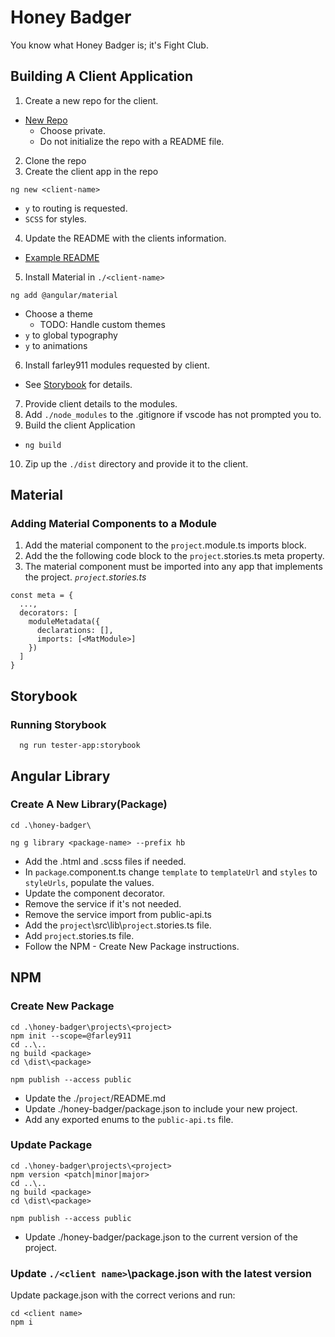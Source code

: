 # Honey Badger
You know what Honey Badger is; it's Fight Club.

## Building A Client Application
1. Create a new repo for the client.
  * [New Repo](https://github.com/new)
    * Choose private.
    * Do not initialize the repo with a README file.
2. Clone the repo
3. Create the client app in the repo
  ```
  ng new <client-name>
  ```
  * `y` to routing is requested.
  * `SCSS` for styles.    
4. Update the README with the clients information.
  * [Example README](https://github.com/farley911/honey-badger/wiki/Client-App-README-Example)
5. Install Material in `./<client-name>`
```
ng add @angular/material
```
  * Choose a theme
    * TODO: Handle custom themes
  * `y` to global typography
  * `y` to animations
6. Install farley911 modules requested by client.
  * See [Storybook](http://localhost:6006/) for details.
7. Provide client details to the modules.
8. Add `./node_modules` to the .gitignore if vscode has not prompted you to.
9. Build the client Application
  * `ng build`
10. Zip up the `./dist` directory and provide it to the client.


## Material
### Adding Material Components to a Module
1. Add the material component to the `project`.module.ts imports block.
1. Add the the following code block to the `project`.stories.ts meta property.
1. The material component must be imported into any app that implements the project.
_`project`.stories.ts_
```
const meta = {
  ...,
  decorators: [
    moduleMetadata({
      declarations: [],
      imports: [<MatModule>]
    })
  ]
}
```

## Storybook
### Running Storybook
```
  ng run tester-app:storybook
```

## Angular Library
### Create A New Library(Package)
```
cd .\honey-badger\
```
```
ng g library <package-name> --prefix hb
```
* Add the .html and .scss files if needed.
* In `package`.component.ts change `template` to `templateUrl` and `styles` to `styleUrls`, populate the values.
* Update the component decorator.
* Remove the service if it's not needed.
* Remove the service import from public-api.ts
* Add the `project`\src\lib\\`project`.stories.ts file.
* Add `project`.stories.ts file.
* Follow the NPM - Create New Package instructions.

## NPM
### Create New Package
```
cd .\honey-badger\projects\<project>
npm init --scope=@farley911
cd ..\..
ng build <package>
cd \dist\<package>
```
```
npm publish --access public
```
* Update the ./`project`/README.md
* Update ./honey-badger/package.json to include your new project.
* Add any exported enums to the `public-api.ts` file.

### Update Package
```
cd .\honey-badger\projects\<project>
npm version <patch|minor|major>
cd ..\..
ng build <package>
cd \dist\<package>
```
```
npm publish --access public
```
* Update ./honey-badger/package.json to the current version of the project.

### Update `./<client name>`\package.json with the latest version
Update package.json with the correct verions and run:
```
cd <client name>
npm i
```
